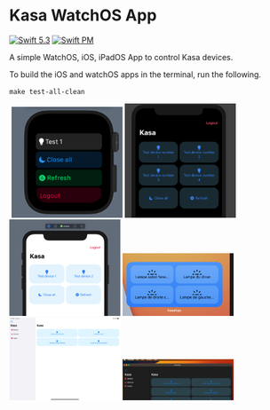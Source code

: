# Kasa WatchOS App

[![Swift 5.3](https://img.shields.io/badge/swift-5.3-ED523F.svg?style=flat)](https://swift.org/download/)
[![Swift PM](https://img.shields.io/badge/platform-watchOS%20%7C%20iOS-informational.svg?style=flat)](https://swift.org/package-manager/) 

A simple WatchOS, iOS, iPadOS App to control Kasa devices.

To build the iOS and watchOS apps in the terminal, run the following.

```
make test-all-clean
```
<img src="readme_images/log.png" alt="drawing" width="00"/>
<img src="readme_images/devices.png" alt="drawing" width="200"/>
<img src="readme_images/ios_dark.png" alt="drawing" width="200"/>
<img src="readme_images/ios.png" alt="drawing" width="200"/>
<img src="readme_images/widget.png" alt="drawing" width="200"/>
<img src="readme_images/ipad.png" alt="drawing" width="200"/>
<img src="readme_images/macos.png" alt="drawing" width="200"/>

